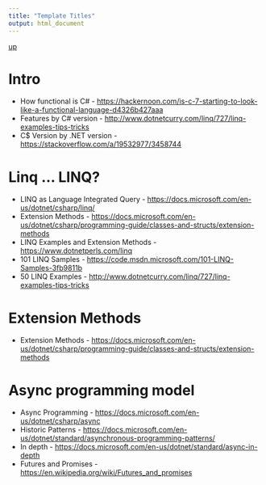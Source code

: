 ```yaml
---
title: "Template Titles"
output: html_document
---
```

[up](https://mikewise2718.github.io/markdowndocs/)

# Intro
- How functional is C# - https://hackernoon.com/is-c-7-starting-to-look-like-a-functional-language-d4326b427aaa
- Features by C# version - http://www.dotnetcurry.com/linq/727/linq-examples-tips-tricks
- C$ Version by .NET version - https://stackoverflow.com/a/19532977/3458744





# Linq ... LINQ?
- LINQ as Language Integrated Query - https://docs.microsoft.com/en-us/dotnet/csharp/linq/
- Extension Methods - https://docs.microsoft.com/en-us/dotnet/csharp/programming-guide/classes-and-structs/extension-methods 
- LINQ Examples and Extension Methods - https://www.dotnetperls.com/linq
- 101 LINQ Samples - https://code.msdn.microsoft.com/101-LINQ-Samples-3fb9811b
- 50 LINQ Examples - http://www.dotnetcurry.com/linq/727/linq-examples-tips-tricks 

# Extension Methods
- Extension Methods - https://docs.microsoft.com/en-us/dotnet/csharp/programming-guide/classes-and-structs/extension-methods 

# Async programming model
- Async Programming -  https://docs.microsoft.com/en-us/dotnet/csharp/async
- Historic Patterns - https://docs.microsoft.com/en-us/dotnet/standard/asynchronous-programming-patterns/ 
- In depth - https://docs.microsoft.com/en-us/dotnet/standard/async-in-depth 
- Futures and Promises - https://en.wikipedia.org/wiki/Futures_and_promises
